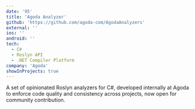 ```yaml
---
date: '95'
title: 'Agoda Analyzer'
github: 'https://github.com/agoda-com/AgodaAnalyzers'
external: ''
ios: ''
android: ''
tech:
  - C#
  - Roslyn API
  - .NET Compiler Platform​
company: 'Agoda'
showInProjects: true
---
```


​A set of opinionated Roslyn analyzers for C#, developed internally at Agoda to enforce code quality and consistency across projects, now open for community contribution.
